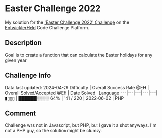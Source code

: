 # Easter Challenge 2022

My solution for the ['Easter Challenge 2022' Challenge](https://platform.entwicklerheld.de/challenge/easter-challenge-2022?technology=PHP) on the [EntwicklerHeld](https://platform.entwicklerheld.de/) Code Challenge Platform.

## Description
Goal is to create a function that can calculate the Easter holidays for any given year

## Challenge Info
Data last updated: 2024-04-29
Difficulty | Overall Success Rate @EH | Overall Solved/Accepted @EH | Date Solved | Language
---|---|---|---|---|
▮▯▯▯ | ██████░░░░ 64% | 141 / 220 | 2022-06-02 | PHP

## Comment
Challenge was not in Javascript, but PHP, but I gave it a shot anyways. I'm not a PHP guy, so the solution might be clumsy.